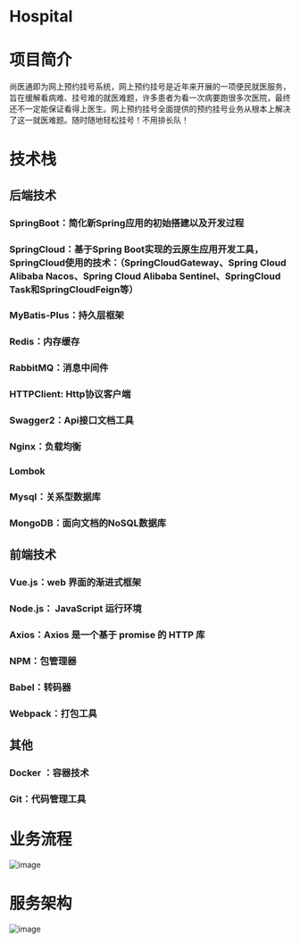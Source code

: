 # Hospital
# 项目简介
尚医通即为网上预约挂号系统，网上预约挂号是近年来开展的一项便民就医服务，旨在缓解看病难、挂号难的就医难题，许多患者为看一次病要跑很多次医院，最终还不一定能保证看得上医生。网上预约挂号全面提供的预约挂号业务从根本上解决了这一就医难题。随时随地轻松挂号！不用排长队！
# 技术栈
## 后端技术
### SpringBoot：简化新Spring应用的初始搭建以及开发过程
### SpringCloud：基于Spring Boot实现的云原生应用开发工具，SpringCloud使用的技术：（SpringCloudGateway、Spring Cloud Alibaba Nacos、Spring Cloud Alibaba Sentinel、SpringCloud Task和SpringCloudFeign等）
### MyBatis-Plus：持久层框架
### Redis：内存缓存
### RabbitMQ：消息中间件
### HTTPClient: Http协议客户端
### Swagger2：Api接口文档工具
### Nginx：负载均衡
### Lombok
### Mysql：关系型数据库
### MongoDB：面向文档的NoSQL数据库
## 前端技术
### Vue.js：web 界面的渐进式框架
### Node.js： JavaScript 运行环境
### Axios：Axios 是一个基于 promise 的 HTTP 库
### NPM：包管理器
### Babel：转码器
### Webpack：打包工具
## 其他
### Docker	：容器技术
### Git：代码管理工具 
# 业务流程
![image](https://user-images.githubusercontent.com/62464956/110754494-dc668e00-8282-11eb-8796-bafe40e99330.png)
# 服务架构
![image](https://user-images.githubusercontent.com/62464956/110754536-e9837d00-8282-11eb-9b99-8ddbd87d1a14.png)
